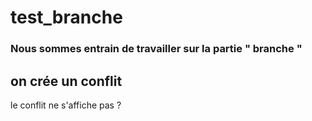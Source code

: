 # test_branche

<h3> Nous sommes entrain de travailler sur la partie " branche " </h3> <h2> on crée un conflit </h2>

<p> le conflit ne s'affiche pas ? </p>

